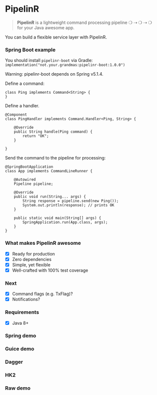 # PipelinR

> **PipelinR** is a lightweight command processing pipeline ❍ ⇢ ❍ ⇢ ❍ for your Java awesome app. 

You can build a flexible service layer with PipelinR.

### Spring Boot example

You should install `pipelinr-boot` via Gradle:
```implementation("not.your.grandmas:pipelinr-boot:1.0.0")```

Warning: pipelinr-boot depends on Spring v5.1.4.

Define a command:
```
class Ping implements Command<String> {
}
```

Define a handler. 
```
@Component
class PingHandler implements Command.Handler<Ping, String> {

    @Override
    public String handle(Ping command) {
        return "OK";
    }

}
```

Send the command to the pipeline for processing:
```
@SpringBootApplication
class App implements CommandLineRunner {

    @Autowired
    Pipeline pipeline;

    @Override
    public void run(String... args) {
        String response = pipeline.send(new Ping());
        System.out.println(response); // prints OK        
    }

    public static void main(String[] args) {
        SpringApplication.run(App.class, args);
    }
}

```


### What makes PipelinR awesome
- [x] Ready for production
- [x] Zero dependencies
- [x] Simple, yet flexible
- [x] Well-crafted with 100% test coverage

### Next
- [x] Command flags (e.g. TxFlag)?
- [x] Notifications?

### Requirements
- [x] Java 8+

### Spring demo


### Guice demo

### Dagger

### HK2


### Raw demo
